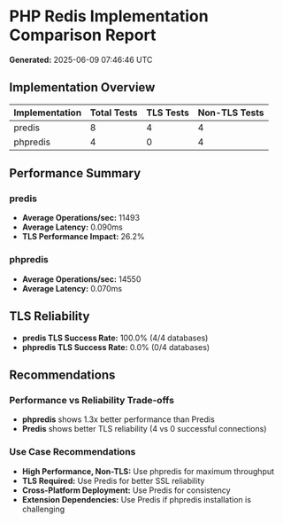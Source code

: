 # PHP Redis Implementation Comparison Report

**Generated:** 2025-06-09 07:46:46 UTC

## Implementation Overview

| Implementation | Total Tests | TLS Tests | Non-TLS Tests |
|---|---|---|---|
| predis | 8 | 4 | 4 |
| phpredis | 4 | 0 | 4 |

## Performance Summary

### predis
- **Average Operations/sec:** 11493
- **Average Latency:** 0.090ms
- **TLS Performance Impact:** 26.2%

### phpredis
- **Average Operations/sec:** 14550
- **Average Latency:** 0.070ms

## TLS Reliability

- **predis TLS Success Rate:** 100.0% (4/4 databases)
- **phpredis TLS Success Rate:** 0.0% (0/4 databases)

## Recommendations

### Performance vs Reliability Trade-offs

- **phpredis** shows 1.3x better performance than Predis
- **Predis** shows better TLS reliability (4 vs 0 successful connections)

### Use Case Recommendations

- **High Performance, Non-TLS:** Use phpredis for maximum throughput
- **TLS Required:** Use Predis for better SSL reliability
- **Cross-Platform Deployment:** Use Predis for consistency
- **Extension Dependencies:** Use Predis if phpredis installation is challenging
